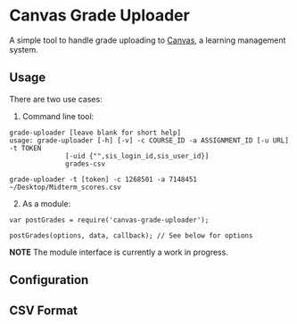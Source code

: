 # Canvas Grade Uploader

A simple tool to handle grade uploading to [Canvas], a learning management system.

[Canvas]: http://instructure.com

## Usage
There are two use cases:

1. Command line tool:
```
grade-uploader [leave blank for short help]
usage: grade-uploader [-h] [-v] -c COURSE_ID -a ASSIGNMENT_ID [-u URL] -t TOKEN
              [-uid {"",sis_login_id,sis_user_id}]
              grades-csv
```
```
grade-uploader -t [token] -c 1268501 -a 7148451 ~/Desktop/Midterm_scores.csv
```
2. As a module:
```
var postGrades = require('canvas-grade-uploader');

postGrades(options, data, callback); // See below for options
```

**NOTE** The module interface is currently a work in progress.

## Configuration



## CSV Format
